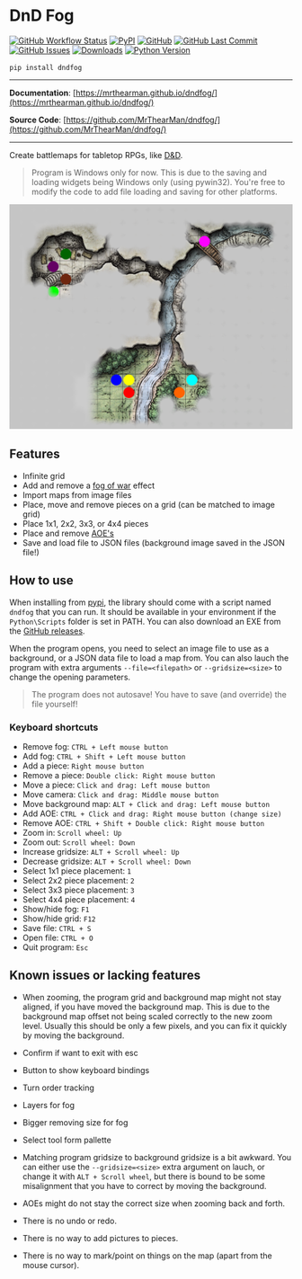 # DnD Fog

[![GitHub Workflow Status][status-badge]][status]
[![PyPI][pypi-badge]][pypi]
[![GitHub][licence-badge]][licence]
[![GitHub Last Commit][repo-badge]][repo]
[![GitHub Issues][issues-badge]][issues]
[![Downloads][downloads-badge]][pypi]
[![Python Version][version-badge]][pypi]

```shell
pip install dndfog
```

---

**Documentation**: [https://mrthearman.github.io/dndfog/](https://mrthearman.github.io/dndfog/)

**Source Code**: [https://github.com/MrThearMan/dndfog/](https://github.com/MrThearMan/dndfog/)

---

Create battlemaps for tabletop RPGs, like [D&D](https://www.dndbeyond.com/).

> Program is Windows only for now. This is due to the saving and loading widgets
> being Windows only (using pywin32). You're free to modify the code to add file
> loading and saving for other platforms.

![Example Map](https://github.com/MrThearMan/dndfog/blob/main/docs/img/example-map.png?raw=true)

## Features

- Infinite grid
- Add and remove a [fog of war](https://en.wikipedia.org/wiki/Fog_of_war) effect
- Import maps from image files
- Place, move and remove pieces on a grid (can be matched to image grid)
- Place 1x1, 2x2, 3x3, or 4x4 pieces
- Place and remove [AOE's](https://en.wikipedia.org/wiki/Area_of_effect)
- Save and load file to JSON files (background image saved in the JSON file!)

## How to use

When installing from [pypi](https://pypi.org/), the library should come with a script
named `dndfog` that you can run. It should be available in your environment if
the `Python\Scripts` folder is set in PATH. You can also download an EXE from
the [GitHub releases](https://github.com/MrThearMan/dndfog/releases).

When the program opens, you need to select an image file to use as a background,
or a JSON data file to load a map from. You can also lauch the program with extra
arguments `--file=<filepath>` or `--gridsize=<size>` to change the opening parameters.

> The program does not autosave! You have to save (and override) the file yourself!

### Keyboard shortcuts

- Remove fog: `CTRL + Left mouse button`
- Add fog: `CTRL + Shift + Left mouse button`
- Add a piece: `Right mouse button`
- Remove a piece: `Double click: Right mouse button`
- Move a piece: `Click and drag: Left mouse button`
- Move camera: `Click and drag: Middle mouse button`
- Move background map: `ALT + Click and drag: Left mouse button`
- Add AOE: `CTRL + Click and drag: Right mouse button (change size)`
- Remove AOE: `CTRL + Shift + Double click: Right mouse button`
- Zoom in: `Scroll wheel: Up`
- Zoom out: `Scroll wheel: Down`
- Increase gridsize: `ALT + Scroll wheel: Up`
- Decrease gridsize: `ALT + Scroll wheel: Down`
- Select 1x1 piece placement: `1`
- Select 2x2 piece placement: `2`
- Select 3x3 piece placement: `3`
- Select 4x4 piece placement: `4`
- Show/hide fog: `F1`
- Show/hide grid: `F12`
- Save file: `CTRL + S`
- Open file: `CTRL + O`
- Quit program: `Esc`

## Known issues or lacking features

- When zooming, the program grid and background map might not stay aligned,
  if you have moved the background map. This is due to the background map offset
  not being scaled correctly to the new zoom level. Usually this should be only
  a few pixels, and you can fix it quickly by moving the background.

- Confirm if want to exit with esc
- Button to show keyboard bindings
- Turn order tracking
- Layers for fog
- Bigger removing size for fog
- Select tool form pallette
- Matching program gridsize to background gridsize is a bit awkward. You can either
  use the `--gridsize=<size>` extra argument on lauch, or change it with
  `ALT + Scroll wheel`, but there is bound to be some misalignment that you have to
  correct by moving the background.
- AOEs might do not stay the correct size when zooming back and forth.
- There is no undo or redo.
- There is no way to add pictures to pieces.
- There is no way to mark/point on things on the map (apart from the mouse cursor).

[status-badge]: https://img.shields.io/github/actions/workflow/status/MrThearMan/dndfog/test.yml?branch=main
[pypi-badge]: https://img.shields.io/pypi/v/dndfog
[licence-badge]: https://img.shields.io/github/license/MrThearMan/dndfog
[repo-badge]: https://img.shields.io/github/last-commit/MrThearMan/dndfog
[issues-badge]: https://img.shields.io/github/issues-raw/MrThearMan/dndfog
[version-badge]: https://img.shields.io/pypi/pyversions/dndfog
[downloads-badge]: https://img.shields.io/pypi/dm/dndfog

[status]: https://github.com/MrThearMan/dndfog/actions/workflows/test.yml
[pypi]: https://pypi.org/project/dndfog
[licence]: https://github.com/MrThearMan/dndfog/blob/main/LICENSE
[repo]: https://github.com/MrThearMan/dndfog/commits/main
[issues]: https://github.com/MrThearMan/dndfog/issues
